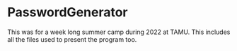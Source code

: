 # PasswordGenerator
This was for a week long summer camp during 2022 at TAMU. This includes all the files used to present the program too.

